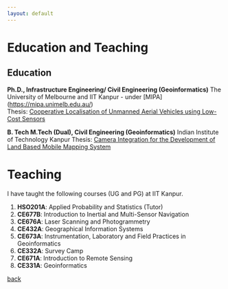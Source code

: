 ```yaml
---
layout: default
---
```


# Education and Teaching

## Education
**Ph.D., Infrastructure Engineering/ Civil Engineering (Geoinformatics)**
The University of Melbourne and IIT Kanpur - under [MIPA] (https://mipa.unimelb.edu.au/)<br>
Thesis: [Cooperative Localisation of Unmanned Aerial Vehicles using Low-Cost Sensors](https://www.google.com/url?q=https%3A%2F%2Fminerva-access.unimelb.edu.au%2Fhandle%2F11343%2F197984&sa=D&sntz=1&usg=AFQjCNFXB8iz2mvas1FqRQqlW_BAiBAhuw)


**B. Tech M.Tech (Dual), Civil Engineering (Geoinformatics)**
Indian Institute of Technology Kanpur
Thesis: [Camera Integration for the Development of Land Based Mobile Mapping System](https://etd.iitk.ac.in:8443/jspui/handle/123456789/12272)


# Teaching
I have taught the following courses (UG and PG) at IIT Kanpur.

1. **HSO201A**: Applied Probability and Statistics (Tutor)
2. **CE677B**: Introduction to Inertial and Multi-Sensor Navigation
3. **CE676A**: Laser Scanning and Photogrammetry
4. **CE432A**: Geographical Information Systems
5. **CE673A**: Instrumentation, Laboratory and Field Practices in Geoinformatics
6. **CE332A**: Survey Camp
7. **CE671A**: Introduction to Remote Sensing
8. **CE331A**: Geoinformatics

[back](./)
